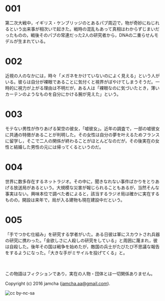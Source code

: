 

# 001

第二次大戦中，イギリス・ケンブリッジのとあるパブ周辺で，物が奇妙にねじれるという出来事が相次いで起きた。戦時の混乱もあって真相はわからずじまいだったものの，戦後そのパブの常連だった2人の研究者から，DNAの二重らせんモデルが生まれている。  


# 002

近視の人のなかには，時々「メガネをかけていないのによく見える」という人がいる。彼らは自分が裸眼であることに気付くと視界がぼやけてしまうそうだ。一時的に視力が上がる理由は不明だが，ある人は「裸眼なのに気づいたとき，薄いカーテンのようなものを自分にかける腕が見えた」という。  


# 003

モテない男性が作りあげる架空の彼女，「嘘彼女」。近年の調査で，一部の嘘彼女に共通の特徴があることが判明した。その女性は自分の夢を叶えるためフランスに留学し，そこで二人の関係が終わることがほとんどなのだが，その後実在の女性と結婚した男性の元には帰ってくるというのだ。  


# 004

世界に数多存在するネットラジオ。その中に，聞きなれない事件ばかりをとりあげる放送局があるという。大規模な災害が報じられることもあるが，当然そんな事実はない。興味本位で調べた者によると，該当するラジオ局は確かに実在するものの，開設は来年で，局が入る建物も現在建設中だという。  


# 005

「手でつかむ仕組み」を研究する学者がいた。ある日彼は軍にスカウトされ兵器の研究に携わった。「金欲しさに人殺しの研究をしている」と周囲に蔑まれ，彼は自殺した。後年その国は戦争を始めたが，敵国の兵士がたびたび不思議な報告をするようになった。「大きな手がミサイルを投げてくる」と。  

<br>  
<br>  
この物語はフィクションであり，実在の人物・団体とは一切関係ありません。  

Copyright (c) 2016 jamcha (jamcha.aa@gmail.com).  

![cc by-nc-sa](https://i.creativecommons.org/l/by-nc-sa/4.0/88x31.png)  

